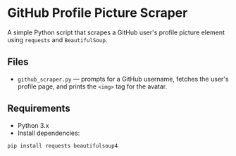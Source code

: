 # GitHub Profile Picture Scraper

A simple Python script that scrapes a GitHub user's profile picture element using `requests` and `BeautifulSoup`.

## Files
- `github_scraper.py` — prompts for a GitHub username, fetches the user's profile page, and prints the `<img>` tag for the avatar.

## Requirements
- Python 3.x
- Install dependencies:
```bash
pip install requests beautifulsoup4
